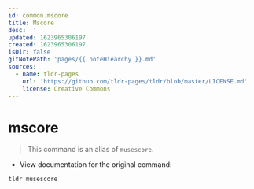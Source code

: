 ```yaml
---
id: common.mscore
title: Mscore
desc: ''
updated: 1623965306197
created: 1623965306197
isDir: false
gitNotePath: 'pages/{{ noteHiearchy }}.md'
sources:
  - name: tldr-pages
    url: 'https://github.com/tldr-pages/tldr/blob/master/LICENSE.md'
    license: Creative Commons
---
```

# mscore

> This command is an alias of `musescore`.

- View documentation for the original command:

`tldr musescore`

